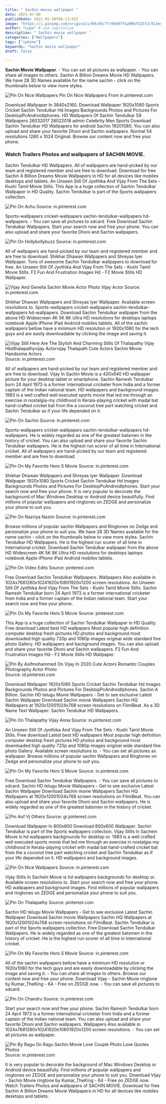 ```yaml
---
title: " Sachin movie wallpaper "
date: 2021-07-08
publishDate: 2021-05-30T06:13:03Z
image: "https://i.pinimg.com/originals/69/d9/7f/69d97fa209bf325f2c913ec1a6d21638.jpg"
author: "Lupo" # use capitalize
description: " Sachin movie wallpaper "
categories: ["Wallpapers"]
tags: ["iphone"]
keywords: "Sachin movie wallpaper"
draft: false

---
```



**Sachin Movie Wallpaper**. - You can set all pictures as wallpaper. - You can share all images to others. Sachin A Billion Dreams Movie HD Wallpapers. We have 28 3D Names available for the name sachin - click on the thumbnails below to view more styles.

![Pin On Nice Wallpapers](https://i.pinimg.com/originals/17/e4/2d/17e42d60398c498220f63d6dcd8ef277.jpg "Pin On Nice Wallpapers")
Pin On Nice Wallpapers From in.pinterest.com


Download Wallpaper In 3840x2160. Download Wallpaper 1920x1080 Sports Cricket Sachin Tendulkar Hd Images Backgrounds Photos and Pictures For DesktopPcAndroidIphones. HD Wallpapers Of Sachin Tendulkar 59 Wallpapers 26032017 28022018 admin Celebrity Men Sports Download Sachin Tendulkar HD Wallpapers for android Sachin 19201080. You can also upload and share your favorite Dhoni and Sachin wallpapers. Normal 54 resolutions 1280 x 1024 Original. Browse our content now and free your phone.

### Watch Trailers Photos and wallpapers of SACHIN MOVIE.

Sachin Tendulkar HD Wallpapers. All of wallpapers are hand-picked by our team and registered member and are free to download. Download for free Sachin A Billion Dreams Movie Wallpapers in HD for all devices like mobiles desktops and tablets. An Unseen Still Of Jyothika And Vijay From The Sets - Kushi Tamil Movie Stills. This App is a huge collection of Sachin Tendulkar Wallpaper in HD Quality. Sachin Tendulkar is part of the Sports wallpapers collection.


![Pin On Achu](https://i.pinimg.com/originals/c4/7e/2d/c47e2d1722a1bfae5aec16d9efecad06.jpg "Pin On Achu")
Source: in.pinterest.com

Sports-wallpapers cricket-wallpapers sachin-tendulkar-wallpapers hd-wallpapers. - You can save all pictures to sdcard. Free Download Sachin Tendulkar Wallpapers. Start your search now and free your phone. You can also upload and share your favorite Dhoni and Sachin wallpapers.

![Pin On Hollybollybuzz](https://i.pinimg.com/originals/f7/57/9c/f7579c2e6d116bfd5f9286663762f1e2.jpg "Pin On Hollybollybuzz")
Source: in.pinterest.com

All of wallpapers are hand-picked by our team and registered member and are free to download. Shikhar Dhawan Wallpapers and Shreyas Iyer Wallpaper. Tons of awesome Sachin Tendulkar wallpapers to download for free. An Unseen Still Of Jyothika And Vijay From The Sets - Kushi Tamil Movie Stills. F2 Fun And Frustration Images Hd - F2 Movie Stills HD Wallpaper.

![Vijay And Genelia Sachin Movie Actor Photo Vijay Actor](https://i.pinimg.com/564x/34/0c/88/340c888f4add1193d43574a32005df77.jpg "Vijay And Genelia Sachin Movie Actor Photo Vijay Actor")
Source: in.pinterest.com

Shikhar Dhawan Wallpapers and Shreyas Iyer Wallpaper. Available screen resolutions to. Sports-wallpapers cricket-wallpapers sachin-tendulkar-wallpapers hd-wallpapers. Download Sachin Tendulkar wallpaper from the above HD Widescreen 4K 5K 8K Ultra HD resolutions for desktops laptops notebook Apple iPhone iPad Android mobiles tablets. All of the sachin wallpapers bellow have a minimum HD resolution or 1920x1080 for the tech guys and are easily downloadable by clicking the image and saving it.

![Vijay Still Here Are The Stylish And Charming Stills Of Thalapathy Vijay Hbdthalapathyvijay Actorvijay Thalapath Cute Actors Sachin Movie Handsome Actors](https://i.pinimg.com/originals/66/d3/3f/66d33f650d5b93a4b5e41765d58a21b5.jpg "Vijay Still Here Are The Stylish And Charming Stills Of Thalapathy Vijay Hbdthalapathyvijay Actorvijay Thalapath Cute Actors Sachin Movie Handsome Actors")
Source: in.pinterest.com

All of wallpapers are hand-picked by our team and registered member and are free to download. Vijay In Sachin Movie is a 420x640 HD wallpaper picture for your desktop tablet or smartphone. Sachin Ramesh Tendulkar born 24 April 1973 is a former international cricketer from India and a former captain of the Indian national team. HD wallpapers and background images. 1983 is a well crafted well executed sports movie that led me through an exercise in nostalgia-my childhood in Kerala-playing cricket with madal bat hand-crafted cricket bat from the a coconut tree part watching cricket and Sachin Tendulkar as if your life depended on it.

![Pin On Sachin](https://i.pinimg.com/originals/6d/23/9a/6d239a5e2f18d3713c220e93078aba22.jpg "Pin On Sachin")
Source: in.pinterest.com

Sports-wallpapers cricket-wallpapers sachin-tendulkar-wallpapers hd-wallpapers. He is widely regarded as one of the greatest batsmen in the history of cricket. You can also upload and share your favorite Sachin Tendulkar wallpapers. He is the highest run scorer of all time in International cricket. All of wallpapers are hand-picked by our team and registered member and are free to download.

![Pin On My Favorite Hero S Movie](https://i.pinimg.com/originals/78/a4/80/78a48042000bd583f0eba3e458c77c79.jpg "Pin On My Favorite Hero S Movie")
Source: in.pinterest.com

Shikhar Dhawan Wallpapers and Shreyas Iyer Wallpaper. Download Wallpaper 1920x1080 Sports Cricket Sachin Tendulkar Hd Images Backgrounds Photos and Pictures For DesktopPcAndroidIphones. Start your search now and free your phone. It is very popular to decorate the background of Mac Windows Desktop or Android device beautifully. Find millions of popular wallpapers and ringtones on ZEDGE and personalize your phone to suit you.

![Pin On Nazriya Nazim](https://i.pinimg.com/474x/26/d7/d7/26d7d7570d1ca2f43121ae324ddba557.jpg "Pin On Nazriya Nazim")
Source: in.pinterest.com

Browse millions of popular sachin Wallpapers and Ringtones on Zedge and personalize your phone to suit you. We have 28 3D Names available for the name sachin - click on the thumbnails below to view more styles. Sachin Tendulkar HD Wallpapers. He is the highest run scorer of all time in International cricket. Download Sachin Tendulkar wallpaper from the above HD Widescreen 4K 5K 8K Ultra HD resolutions for desktops laptops notebook Apple iPhone iPad Android mobiles tablets.

![Pin On Video Edits](https://i.pinimg.com/736x/28/2f/47/282f4725c6537f73837c54cef1c139bc.jpg "Pin On Video Edits")
Source: pinterest.com

Free Download Sachin Tendulkar Wallpapers. Wallpapers Also available in 1024x7681280x10241920x10801920x1200 screen resolutions. An Unseen Still Of Jyothika And Vijay From The Sets - Kushi Tamil Movie Stills. Sachin Ramesh Tendulkar born 24 April 1973 is a former international cricketer from India and a former captain of the Indian national team. Start your search now and free your phone.

![Pin On My Favorite Hero S Movie](https://i.pinimg.com/originals/da/63/28/da6328fe0370de1e4e37d8f2052ec45b.jpg "Pin On My Favorite Hero S Movie")
Source: pinterest.com

This App is a huge collection of Sachin Tendulkar Wallpaper in HD Quality. Free download Latest best HD wallpapers Most popular high definition computer desktop fresh pictures HD photos and background most downloaded high quality 720p and 1080p images original wide standard fine photo Gallery. HD wallpapers and background images. You can also upload and share your favorite Dhoni and Sachin wallpapers. F2 Fun And Frustration Images Hd - F2 Movie Stills HD Wallpaper.

![Pin By Asifmohammed On Vijay In 2020 Cute Actors Romantic Couples Photography Actor Photo](https://i.pinimg.com/originals/69/db/54/69db544af158eea4df4b6afc0dc4a2b4.jpg "Pin By Asifmohammed On Vijay In 2020 Cute Actors Romantic Couples Photography Actor Photo")
Source: id.pinterest.com

Download Wallpaper 1920x1080 Sports Cricket Sachin Tendulkar Hd Images Backgrounds Photos and Pictures For DesktopPcAndroidIphones. Sachin A Billion. Sachin HD telugu Movie Wallpapers - Get to see exclusive Latest Sachin Wallpaper Download Sachin movie Wallpapers Sachin HQ Wallpapers at 1920x12001024x768 screen resolutions on FilmiBeat. As a 3D Name Text Wallpaper. Sachin Tendulkar HD Wallpapers.

![Pin On Thalapathy Vijay Anna](https://i.pinimg.com/originals/9b/03/11/9b0311bce36d8be27bb9263ecde55c8f.jpg "Pin On Thalapathy Vijay Anna")
Source: in.pinterest.com

An Unseen Still Of Jyothika And Vijay From The Sets - Kushi Tamil Movie Stills. Free download Latest best HD wallpapers Most popular high definition computer desktop fresh pictures HD photos and background most downloaded high quality 720p and 1080p images original wide standard fine photo Gallery. Available screen resolutions to. - You can set all pictures as wallpaper. Browse millions of popular sachin Wallpapers and Ringtones on Zedge and personalize your phone to suit you.

![Pin On My Favorite Hero S Movie](https://i.pinimg.com/originals/9e/0c/03/9e0c032e8dce6ce28e2282f47285c55b.jpg "Pin On My Favorite Hero S Movie")
Source: in.pinterest.com

Free Download Sachin Tendulkar Wallpapers. - You can save all pictures to sdcard. Sachin HD telugu Movie Wallpapers - Get to see exclusive Latest Sachin Wallpaper Download Sachin movie Wallpapers Sachin HQ Wallpapers at 1920x12001024x768 screen resolutions on FilmiBeat. You can also upload and share your favorite Dhoni and Sachin wallpapers. He is widely regarded as one of the greatest batsmen in the history of cricket.

![Pin Auf Vj Others](https://i.pinimg.com/originals/01/27/ba/0127babf03b28d2f457ca554e228bf7d.jpg "Pin Auf Vj Others")
Source: gr.pinterest.com

Download Wallpaper In 800x600 Download 800x600 Wallpaper. Sachin Tendulkar is part of the Sports wallpapers collection. Vijay Stills In Sachein Movie is hd wallpapers backgrounds for desktop or. 1983 is a well crafted well executed sports movie that led me through an exercise in nostalgia-my childhood in Kerala-playing cricket with madal bat hand-crafted cricket bat from the a coconut tree part watching cricket and Sachin Tendulkar as if your life depended on it. HD wallpapers and background images.

![Pin On Nice Wallpapers](https://i.pinimg.com/originals/17/e4/2d/17e42d60398c498220f63d6dcd8ef277.jpg "Pin On Nice Wallpapers")
Source: in.pinterest.com

Vijay Stills In Sachein Movie is hd wallpapers backgrounds for desktop or. Available screen resolutions to. Start your search now and free your phone. HD wallpapers and background images. Find millions of popular wallpapers and ringtones on ZEDGE and personalize your phone to suit you.

![Pin On Thalapathy](https://i.pinimg.com/originals/f9/67/f6/f967f6e709cb97c1938fc8fa23835736.jpg "Pin On Thalapathy")
Source: pinterest.com

Sachin HD telugu Movie Wallpapers - Get to see exclusive Latest Sachin Wallpaper Download Sachin movie Wallpapers Sachin HQ Wallpapers at 1920x12001024x768 screen resolutions on FilmiBeat. Sachin Tendulkar is part of the Sports wallpapers collection. Free Download Sachin Tendulkar Wallpapers. He is widely regarded as one of the greatest batsmen in the history of cricket. He is the highest run scorer of all time in International cricket.

![Pin On My Favorite Hero S Movie](https://i.pinimg.com/originals/fa/d1/e0/fad1e0759d43e82d0e5217098fb38cac.jpg "Pin On My Favorite Hero S Movie")
Source: in.pinterest.com

All of the sachin wallpapers bellow have a minimum HD resolution or 1920x1080 for the tech guys and are easily downloadable by clicking the image and saving it. - You can share all images to others. Browse our content now and free your phone. Download Vijay - Sachin Movie ringtone by Kumar_TheKing - 64 - Free on ZEDGE now. - You can save all pictures to sdcard.

![Pin On Chandru](https://i.pinimg.com/564x/4e/ea/6b/4eea6b811fb7e4395efb5b5c9cc3285b.jpg "Pin On Chandru")
Source: in.pinterest.com

Start your search now and free your phone. Sachin Ramesh Tendulkar born 24 April 1973 is a former international cricketer from India and a former captain of the Indian national team. You can also upload and share your favorite Dhoni and Sachin wallpapers. Wallpapers Also available in 1024x7681280x10241920x10801920x1200 screen resolutions. - You can set all pictures as wallpaper.

![Pin By Ragu On Ragu Sachin Movie Love Couple Photo Love Quotes Photos](https://i.pinimg.com/originals/69/d9/7f/69d97fa209bf325f2c913ec1a6d21638.jpg "Pin By Ragu On Ragu Sachin Movie Love Couple Photo Love Quotes Photos")
Source: in.pinterest.com

It is very popular to decorate the background of Mac Windows Desktop or Android device beautifully. Find millions of popular wallpapers and ringtones on ZEDGE and personalize your phone to suit you. Download Vijay - Sachin Movie ringtone by Kumar_TheKing - 64 - Free on ZEDGE now. Watch Trailers Photos and wallpapers of SACHIN MOVIE. Download for free Sachin A Billion Dreams Movie Wallpapers in HD for all devices like mobiles desktops and tablets.

